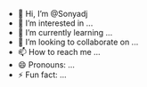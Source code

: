 - 👋 Hi, I’m @Sonyadj
- 👀 I’m interested in ...
- 🌱 I’m currently learning ...
- 💞️ I’m looking to collaborate on ...
- 📫 How to reach me ...
- 😄 Pronouns: ...
- ⚡ Fun fact: ...

<!---
Sonyadj/Sonyadj is a ✨ special ✨ repository because its `README.md` (this file) appears on your GitHub profile.
You can click the Preview link to take a look at your changes.
--->
